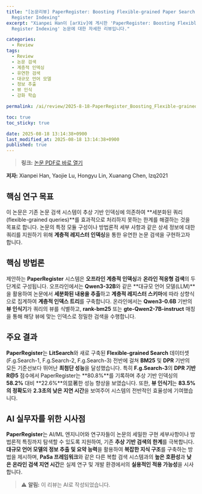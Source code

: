 ```yaml
---
title: "[논문리뷰] PaperRegister: Boosting Flexible-grained Paper Search via Hierarchical
  Register Indexing"
excerpt: "Xianpei Han이 [arXiv]에 게시한 'PaperRegister: Boosting Flexible-grained Paper Search via Hierarchical
  Register Indexing' 논문에 대한 자세한 리뷰입니다."

categories:
  - Review
tags:
  - Review
  - 논문 검색
  - 계층적 인덱싱
  - 유연한 검색
  - 대규모 언어 모델
  - 정보 추출
  - 뷰 인식
  - 강화 학습

permalink: /ai/review/2025-8-18-PaperRegister_Boosting_Flexible-grained_Paper_Search_via_Hierarchical_Register_Indexing/

toc: true
toc_sticky: true

date: 2025-08-18 13:14:38+0900
last_modified_at: 2025-08-18 13:14:38+0900
published: true
---
```

> **링크:** [논문 PDF로 바로 열기](https://arxiv.org/abs/2508.11116)

**저자:** Xianpei Han, Yaojie Lu, Hongyu Lin, Xuanang Chen, lzq2021



## 핵심 연구 목표
이 논문은 기존 논문 검색 시스템이 추상 기반 인덱싱에 의존하여 **세분화된 쿼리(flexible-grained queries)**를 효과적으로 처리하지 못하는 한계를 해결하는 것을 목표로 합니다. 논문의 특정 모듈 구성이나 방법론적 세부 사항과 같은 상세 정보에 대한 쿼리를 지원하기 위해 **계층적 레지스터 인덱싱**을 통한 유연한 논문 검색을 구현하고자 합니다.

## 핵심 방법론
제안하는 **PaperRegister** 시스템은 **오프라인 계층적 인덱싱**과 **온라인 적응형 검색**의 두 단계로 구성됩니다. 오프라인에서는 **Qwen3-32B**와 같은 **대규모 언어 모델(LLM)**을 활용하여 논문에서 **세분화된 내용을 추출**하고 **계층적 레지스터 스키마**에 따라 상향식으로 집계하여 **계층적 인덱스 트리**를 구축합니다. 온라인에서는 **Qwen3-0.6B** 기반의 **뷰 인식기**가 쿼리의 뷰를 식별하고, **rank-bm25** 또는 **gte-Qwen2-7B-instruct** 매칭을 통해 해당 뷰에 맞는 인덱스로 정밀한 검색을 수행합니다.

## 주요 결과
**PaperRegister**는 **LitSearch**와 새로 구축된 **Flexible-grained Search** 데이터셋(F.g.Search-1, F.g.Search-2, F.g.Search-3) 전반에 걸쳐 **BM25** 및 **DPR** 기반의 모든 기준선보다 뛰어난 **최첨단 성능**을 달성했습니다. 특히 **F.g.Search-3**의 **DPR 기반 R@5** 점수에서 PaperRegister는 **80.8%**를 기록하며 추상 기반 인덱싱의 **58.2%** 대비 **22.6%**의显著한 성능 향상을 보였습니다. 또한, **뷰 인식기**는 **83.5%의 정확도**와 **2.3초의 낮은 지연 시간**을 보여주어 시스템의 전반적인 효율성에 기여했습니다.

## AI 실무자를 위한 시사점
**PaperRegister**는 AI/ML 엔지니어와 연구자들이 논문의 세밀한 구현 세부사항이나 방법론적 특징까지 탐색할 수 있도록 지원하여, 기존 **추상 기반 검색의 한계**를 극복합니다. **대규모 언어 모델의 정보 추출 및 요약 능력**을 활용하여 **복잡한 지식 구조**를 구축하는 방법을 제시하며, **PaSa 프레임워크**와 같은 다른 복합 검색 시스템과의 **높은 호환성**과 **낮은 온라인 검색 지연 시간**은 실제 연구 및 개발 환경에서의 **실용적인 적용 가능성**을 시사합니다.

> ⚠️ **알림:** 이 리뷰는 AI로 작성되었습니다.
